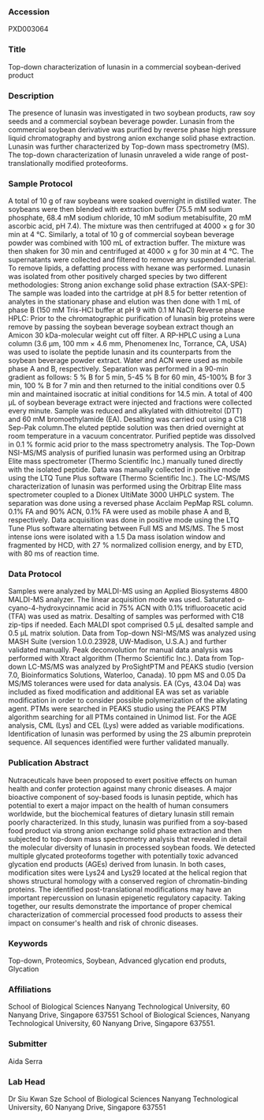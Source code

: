 ### Accession
PXD003064

### Title
Top-down characterization of lunasin in a commercial soybean-derived product

### Description
The presence of lunasin was investigated in two soybean products, raw soy seeds and a commercial soybean beverage powder. Lunasin from the commercial soybean derivative was purified by reverse phase high pressure liquid chromatography and bystrong anion exchange solid phase extraction.  Lunasin was further characterized by Top-down mass spectrometry (MS). The top-down characterization of lunasin unraveled a wide range of  post-translationally modified proteoforms.

### Sample Protocol
A total of 10 g of raw soybeans were soaked overnight in distilled water. The soybeans were then blended with extraction buffer (75.5 mM sodium phosphate, 68.4 mM sodium chloride, 10 mM sodium metabisulfite, 20 mM ascorbic acid, pH 7.4). The mixture was then centrifuged at 4000 × g for 30 min at 4 °C. Similarly, a total of 10 g of commercial soybean beverage powder was combined with 100 mL of extraction buffer. The mixture was then shaken for 30 min and centrifuged at 4000 × g for 30 min at 4 °C. The supernatants were collected and filtered to remove any suspended material.   To remove lipids, a defatting process with hexane was performed.   Lunasin was isolated from other positively charged species by two different methodologies: Strong anion exchange solid phase extraction (SAX-SPE): The sample was loaded into the cartridge at pH 8.5 for better retention of analytes in the stationary phase and elution was then done with 1 mL of phase B (150 mM Tris-HCl buffer at pH 9 with 0.1 M NaCl) Reverse phase HPLC: Prior to the chromatographic purification of lunasin big proteins were remove by passing the soybean beverage soybean extract though an Amicon 30 kDa-molecular weight cut off filter. A RP-HPLC using a Luna column (3.6 µm, 100 mm × 4.6 mm, Phenomenex Inc, Torrance, CA, USA) was used to isolate the peptide lunasin and its counterparts from the soybean beverage powder extract. Water and ACN were used as mobile phase A and B, respectively. Separation was performed in a 90-min gradient as follows: 5 % B for 5 min, 5-45 % B for 60 min, 45-100% B for 3 min, 100 % B for 7 min and then returned to the initial conditions over 0.5 min and maintained isocratic at initial conditions for 14.5 min. A total of 400 µL of soybean beverage extract were injected and fractions were collected every minute.  Sample was reduced and alkylated with dithiotreitol (DTT) and 60 mM bromoethylamide (EA).  Desalting was carried out using a C18 Sep-Pak column.The eluted peptide solution was then dried overnight at room temperature in a vacuum concentrator.  Purified peptide was dissolved in  0.1 % formic acid prior to the mass spectrometry analysis.  The Top-Down NSI-MS/MS analysis of purified lunasin was performed using an Orbitrap Elite mass spectrometer (Thermo Scientific Inc.) manually tuned directly with the isolated peptide. Data was manually collected in positive mode using the LTQ Tune Plus software (Thermo Scientific Inc.).  The LC-MS/MS characterization of lunasin was performed using the Orbitrap Elite mass spectrometer coupled to a Dionex UltiMate 3000 UHPLC system. The separation was done using a reversed phase Acclaim PepMap RSL column. 0.1% FA and 90% ACN, 0.1% FA were used as mobile phase A and B, respectively. Data acquisition was done in positive mode using the LTQ Tune Plus software alternating between Full MS and MS/MS. The 5 most intense ions were isolated with a 1.5 Da mass isolation window and fragmented by HCD, with 27 % normalized collision energy, and by ETD, with 80 ms of reaction time.

### Data Protocol
Samples were analyzed by MALDI-MS using an Applied Biosystems 4800 MALDI-MS analyzer. The linear acquisition mode was used. Saturated α-cyano-4-hydroxycinnamic acid in 75% ACN with 0.1% trifluoroacetic acid (TFA) was used as matrix. Desalting of samples was performed with C18 zip-tips if needed. Each MALDI spot comprised 0.5 μL desalted sample and 0.5 μL matrix solution. Data from Top-down NSI-MS/MS was analyzed using MASH Suite (version 1.0.0.23928, UW-Madison, U.S.A.) and further validated manually.   Peak deconvolution for manual data analysis was performed with Xtract algorithm (Thermo Scientific Inc.). Data from Top-down LC-MS/MS was analyzed by ProSightPTM and PEAKS studio (version 7.0, Bioinformatics Solutions, Waterloo, Canada).   10 ppm MS and 0.05 Da MS/MS tolerances were used for data analysis. EA (Cys, 43.04 Da) was included as fixed modification and additional EA was set as variable modification in order to consider possible polymerization of the alkylating agent. PTMs were searched in PEAKS studio using the PEAKS PTM algorithm searching for all PTMs contained in Unimod list. For the AGE analysis, CML (Lys) and CEL (Lys) were added as variable modifications. Identification of lunasin was performed by using the 2S albumin preprotein sequence.  All sequences identified were further validated manually.

### Publication Abstract
Nutraceuticals have been proposed to exert positive effects on human health and confer protection against many chronic diseases. A major bioactive component of soy-based foods is lunasin peptide, which has potential to exert a major impact on the health of human consumers worldwide, but the biochemical features of dietary lunasin still remain poorly characterized. In this study, lunasin was purified from a soy-based food product via strong anion exchange solid phase extraction and then subjected to top-down mass spectrometry analysis that revealed in detail the molecular diversity of lunasin in processed soybean foods. We detected multiple glycated proteoforms together with potentially toxic advanced glycation end products (AGEs) derived from lunasin. In both cases, modification sites were Lys24 and Lys29 located at the helical region that shows structural homology with a conserved region of chromatin-binding proteins. The identified post-translational modifications may have an important repercussion on lunasin epigenetic regulatory capacity. Taking together, our results demonstrate the importance of proper chemical characterization of commercial processed food products to assess their impact on consumer's health and risk of chronic diseases.

### Keywords
Top-down, Proteomics, Soybean, Advanced glycation end produts, Glycation

### Affiliations
School of Biological Sciences Nanyang Technological University, 60 Nanyang Drive, Singapore 637551
School of Biological Sciences, Nanyang Technological University, 60 Nanyang Drive, Singapore 637551.

### Submitter
Aida Serra

### Lab Head
Dr Siu Kwan Sze
School of Biological Sciences Nanyang Technological University, 60 Nanyang Drive, Singapore 637551


